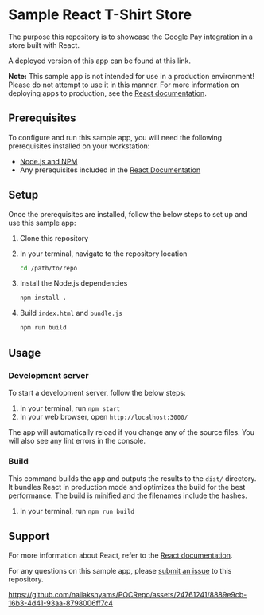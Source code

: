 # Sample React T-Shirt Store

The purpose this repository is to showcase the Google Pay integration in a store
built with React.

A deployed version of this app can be found at this link.

**Note:** This sample app is not intended for use in a production environment!
Please do not attempt to use it in this manner. For more information on
deploying apps to production, see the
[React documentation](https://create-react-app.dev/docs/deployment/).

## Prerequisites

To configure and run this sample app, you will need the following prerequisites
installed on your workstation:

*   [Node.js and NPM](https://docs.npmjs.com/downloading-and-installing-node-js-and-npm)
*   Any prerequisites included in the
    [React Documentation](https://reactjs.org/docs/getting-started.html)

## Setup

Once the prerequisites are installed, follow the below steps to set up and use
this sample app:

1.  Clone this repository
1.  In your terminal, navigate to the repository location

    ```bash
    cd /path/to/repo
    ```

1.  Install the Node.js dependencies

    ```bash
    npm install .
    ```

1.  Build `index.html` and `bundle.js`

    ```bash
    npm run build
    ```

## Usage

### Development server

To start a development server, follow the below steps:

1.  In your terminal, run `npm start`
1.  In your web browser, open `http://localhost:3000/`

The app will automatically reload if you change any of the source files. You
will also see any lint errors in the console.

### Build

This command builds the app and outputs the results to the `dist/` directory.
It bundles React in production mode and optimizes the build for the best
performance. The build is minified and the filenames include the hashes.

1.  In your terminal, run `npm run build`

## Support

For more information about React, refer to the
[React documentation](https://reactjs.org/).

For any questions on this sample app, please
[submit an issue](https://github.com/google-pay/angular-store/issues/new) to
this repository.


https://github.com/nallakshyams/POCRepo/assets/24761241/8889e9cb-16b3-4d41-93aa-8798006ff7c4

